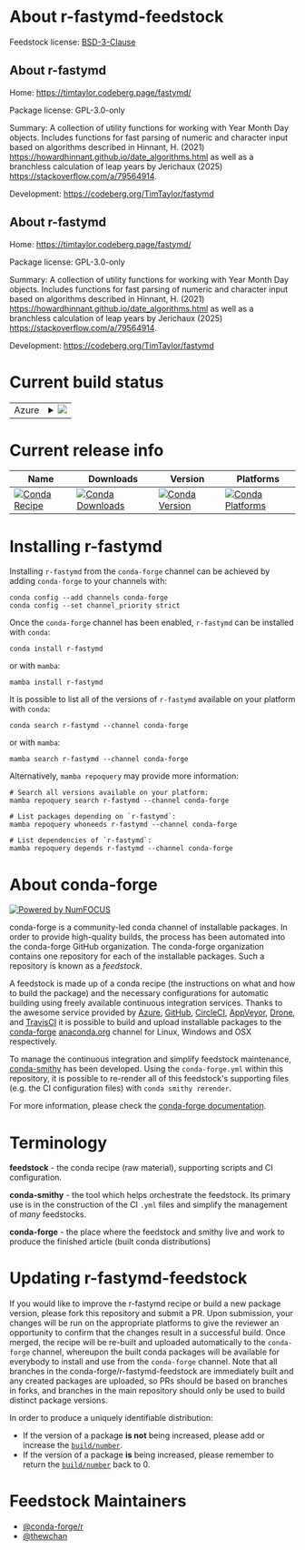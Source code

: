 About r-fastymd-feedstock
=========================

Feedstock license: [BSD-3-Clause](https://github.com/conda-forge/r-fastymd-feedstock/blob/main/LICENSE.txt)


About r-fastymd
---------------

Home: https://timtaylor.codeberg.page/fastymd/

Package license: GPL-3.0-only

Summary: A collection of utility functions for working with Year Month Day objects. Includes functions for fast parsing of numeric and character input based on algorithms described in Hinnant, H. (2021) <https://howardhinnant.github.io/date_algorithms.html> as well as a branchless calculation of leap years by Jerichaux (2025) <https://stackoverflow.com/a/79564914>.

Development: https://codeberg.org/TimTaylor/fastymd

About r-fastymd
---------------

Home: https://timtaylor.codeberg.page/fastymd/

Package license: GPL-3.0-only

Summary: A collection of utility functions for working with Year Month Day objects. Includes functions for fast parsing of numeric and character input based on algorithms described in Hinnant, H. (2021) <https://howardhinnant.github.io/date_algorithms.html> as well as a branchless calculation of leap years by Jerichaux (2025) <https://stackoverflow.com/a/79564914>.

Development: https://codeberg.org/TimTaylor/fastymd

Current build status
====================


<table>
    
  <tr>
    <td>Azure</td>
    <td>
      <details>
        <summary>
          <a href="https://dev.azure.com/conda-forge/feedstock-builds/_build/latest?definitionId=25532&branchName=main">
            <img src="https://dev.azure.com/conda-forge/feedstock-builds/_apis/build/status/r-fastymd-feedstock?branchName=main">
          </a>
        </summary>
        <table>
          <thead><tr><th>Variant</th><th>Status</th></tr></thead>
          <tbody><tr>
              <td>linux_64_r_base4.4</td>
              <td>
                <a href="https://dev.azure.com/conda-forge/feedstock-builds/_build/latest?definitionId=25532&branchName=main">
                  <img src="https://dev.azure.com/conda-forge/feedstock-builds/_apis/build/status/r-fastymd-feedstock?branchName=main&jobName=linux&configuration=linux%20linux_64_r_base4.4" alt="variant">
                </a>
              </td>
            </tr><tr>
              <td>linux_64_r_base4.5</td>
              <td>
                <a href="https://dev.azure.com/conda-forge/feedstock-builds/_build/latest?definitionId=25532&branchName=main">
                  <img src="https://dev.azure.com/conda-forge/feedstock-builds/_apis/build/status/r-fastymd-feedstock?branchName=main&jobName=linux&configuration=linux%20linux_64_r_base4.5" alt="variant">
                </a>
              </td>
            </tr><tr>
              <td>osx_64_r_base4.4</td>
              <td>
                <a href="https://dev.azure.com/conda-forge/feedstock-builds/_build/latest?definitionId=25532&branchName=main">
                  <img src="https://dev.azure.com/conda-forge/feedstock-builds/_apis/build/status/r-fastymd-feedstock?branchName=main&jobName=osx&configuration=osx%20osx_64_r_base4.4" alt="variant">
                </a>
              </td>
            </tr><tr>
              <td>osx_64_r_base4.5</td>
              <td>
                <a href="https://dev.azure.com/conda-forge/feedstock-builds/_build/latest?definitionId=25532&branchName=main">
                  <img src="https://dev.azure.com/conda-forge/feedstock-builds/_apis/build/status/r-fastymd-feedstock?branchName=main&jobName=osx&configuration=osx%20osx_64_r_base4.5" alt="variant">
                </a>
              </td>
            </tr><tr>
              <td>win_64_r_base4.4</td>
              <td>
                <a href="https://dev.azure.com/conda-forge/feedstock-builds/_build/latest?definitionId=25532&branchName=main">
                  <img src="https://dev.azure.com/conda-forge/feedstock-builds/_apis/build/status/r-fastymd-feedstock?branchName=main&jobName=win&configuration=win%20win_64_r_base4.4" alt="variant">
                </a>
              </td>
            </tr><tr>
              <td>win_64_r_base4.5</td>
              <td>
                <a href="https://dev.azure.com/conda-forge/feedstock-builds/_build/latest?definitionId=25532&branchName=main">
                  <img src="https://dev.azure.com/conda-forge/feedstock-builds/_apis/build/status/r-fastymd-feedstock?branchName=main&jobName=win&configuration=win%20win_64_r_base4.5" alt="variant">
                </a>
              </td>
            </tr>
          </tbody>
        </table>
      </details>
    </td>
  </tr>
</table>

Current release info
====================

| Name | Downloads | Version | Platforms |
| --- | --- | --- | --- |
| [![Conda Recipe](https://img.shields.io/badge/recipe-r--fastymd-green.svg)](https://anaconda.org/conda-forge/r-fastymd) | [![Conda Downloads](https://img.shields.io/conda/dn/conda-forge/r-fastymd.svg)](https://anaconda.org/conda-forge/r-fastymd) | [![Conda Version](https://img.shields.io/conda/vn/conda-forge/r-fastymd.svg)](https://anaconda.org/conda-forge/r-fastymd) | [![Conda Platforms](https://img.shields.io/conda/pn/conda-forge/r-fastymd.svg)](https://anaconda.org/conda-forge/r-fastymd) |

Installing r-fastymd
====================

Installing `r-fastymd` from the `conda-forge` channel can be achieved by adding `conda-forge` to your channels with:

```
conda config --add channels conda-forge
conda config --set channel_priority strict
```

Once the `conda-forge` channel has been enabled, `r-fastymd` can be installed with `conda`:

```
conda install r-fastymd
```

or with `mamba`:

```
mamba install r-fastymd
```

It is possible to list all of the versions of `r-fastymd` available on your platform with `conda`:

```
conda search r-fastymd --channel conda-forge
```

or with `mamba`:

```
mamba search r-fastymd --channel conda-forge
```

Alternatively, `mamba repoquery` may provide more information:

```
# Search all versions available on your platform:
mamba repoquery search r-fastymd --channel conda-forge

# List packages depending on `r-fastymd`:
mamba repoquery whoneeds r-fastymd --channel conda-forge

# List dependencies of `r-fastymd`:
mamba repoquery depends r-fastymd --channel conda-forge
```


About conda-forge
=================

[![Powered by
NumFOCUS](https://img.shields.io/badge/powered%20by-NumFOCUS-orange.svg?style=flat&colorA=E1523D&colorB=007D8A)](https://numfocus.org)

conda-forge is a community-led conda channel of installable packages.
In order to provide high-quality builds, the process has been automated into the
conda-forge GitHub organization. The conda-forge organization contains one repository
for each of the installable packages. Such a repository is known as a *feedstock*.

A feedstock is made up of a conda recipe (the instructions on what and how to build
the package) and the necessary configurations for automatic building using freely
available continuous integration services. Thanks to the awesome service provided by
[Azure](https://azure.microsoft.com/en-us/services/devops/), [GitHub](https://github.com/),
[CircleCI](https://circleci.com/), [AppVeyor](https://www.appveyor.com/),
[Drone](https://cloud.drone.io/welcome), and [TravisCI](https://travis-ci.com/)
it is possible to build and upload installable packages to the
[conda-forge](https://anaconda.org/conda-forge) [anaconda.org](https://anaconda.org/)
channel for Linux, Windows and OSX respectively.

To manage the continuous integration and simplify feedstock maintenance,
[conda-smithy](https://github.com/conda-forge/conda-smithy) has been developed.
Using the ``conda-forge.yml`` within this repository, it is possible to re-render all of
this feedstock's supporting files (e.g. the CI configuration files) with ``conda smithy rerender``.

For more information, please check the [conda-forge documentation](https://conda-forge.org/docs/).

Terminology
===========

**feedstock** - the conda recipe (raw material), supporting scripts and CI configuration.

**conda-smithy** - the tool which helps orchestrate the feedstock.
                   Its primary use is in the construction of the CI ``.yml`` files
                   and simplify the management of *many* feedstocks.

**conda-forge** - the place where the feedstock and smithy live and work to
                  produce the finished article (built conda distributions)


Updating r-fastymd-feedstock
============================

If you would like to improve the r-fastymd recipe or build a new
package version, please fork this repository and submit a PR. Upon submission,
your changes will be run on the appropriate platforms to give the reviewer an
opportunity to confirm that the changes result in a successful build. Once
merged, the recipe will be re-built and uploaded automatically to the
`conda-forge` channel, whereupon the built conda packages will be available for
everybody to install and use from the `conda-forge` channel.
Note that all branches in the conda-forge/r-fastymd-feedstock are
immediately built and any created packages are uploaded, so PRs should be based
on branches in forks, and branches in the main repository should only be used to
build distinct package versions.

In order to produce a uniquely identifiable distribution:
 * If the version of a package **is not** being increased, please add or increase
   the [``build/number``](https://docs.conda.io/projects/conda-build/en/latest/resources/define-metadata.html#build-number-and-string).
 * If the version of a package **is** being increased, please remember to return
   the [``build/number``](https://docs.conda.io/projects/conda-build/en/latest/resources/define-metadata.html#build-number-and-string)
   back to 0.

Feedstock Maintainers
=====================

* [@conda-forge/r](https://github.com/orgs/conda-forge/teams/r/)
* [@thewchan](https://github.com/thewchan/)

